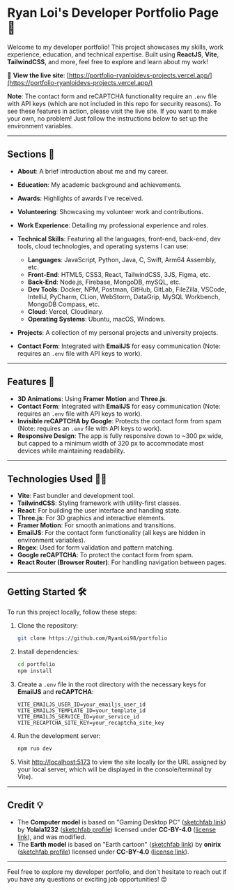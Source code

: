# Ryan Loi's Developer Portfolio Page 🚀

Welcome to my developer portfolio! This project showcases my skills, work experience, education, and technical expertise. Built using **ReactJS**, **Vite**, **TailwindCSS**, and more, feel free to explore and learn about my work!

🔗 **View the live site**: [https://portfolio-ryanloidevs-projects.vercel.app/](https://portfolio-ryanloidevs-projects.vercel.app/)

**Note**: The contact form and reCAPTCHA functionality require an `.env` file with API keys (which are not included in this repo for security reasons). To see these features in action, please visit the live site. If you want to make your own, no problem! Just follow the instructions below to set up the environment variables.

---

## Sections 📑

* **About**: A brief introduction about me and my career.
* **Education**: My academic background and achievements.
* **Awards**: Highlights of awards I've received.
* **Volunteering**: Showcasing my volunteer work and contributions.
* **Work Experience**: Detailing my professional experience and roles.
* **Technical Skills**: Featuring all the languages, front-end, back-end, dev tools, cloud technologies, and operating systems I can use:

  * **Languages**: JavaScript, Python, Java, C, Swift, Arm64 Assembly, etc.
  * **Front-End**: HTML5, CSS3, React, TailwindCSS, 3JS, Figma, etc.
  * **Back-End**: Node.js, Firebase, MongoDB, mySQL, etc.
  * **Dev Tools**: Docker, NPM, Postman, GitHub, GitLab, FileZilla, VSCode, IntelliJ, PyCharm, CLion, WebStorm, DataGrip, MySQL Workbench, MongoDB Compass, etc.
  * **Cloud**: Vercel, Cloudinary.
  * **Operating Systems**: Ubuntu, macOS, Windows.
* **Projects**: A collection of my personal projects and university projects.
* **Contact Form**: Integrated with **EmailJS** for easy communication (Note: requires an `.env` file with API keys to work).

---

## Features 🌟

* **3D Animations**: Using **Framer Motion** and **Three.js**.
* **Contact Form**: Integrated with **EmailJS** for easy communication (Note: requires an `.env` file with API keys to work).
* **Invisible reCAPTCHA by Google**: Protects the contact form from spam (Note: requires an `.env` file with API keys to work).
* **Responsive Design**: The app is fully responsive down to \~300 px wide, but capped to a minimum width of 320 px to accommodate most devices while maintaining readability.

---

## Technologies Used 🧑‍💻

* **Vite**: Fast bundler and development tool.
* **TailwindCSS**: Styling framework with utility-first classes.
* **React**: For building the user interface and handling state.
* **Three.js**: For 3D graphics and interactive elements.
* **Framer Motion**: For smooth animations and transitions.
* **EmailJS**: For the contact form functionality (all keys are hidden in environment variables).
* **Regex**: Used for form validation and pattern matching.
* **Google reCAPTCHA**: To protect the contact form from spam.
* **React Router (Browser Router)**: For handling navigation between pages.

---

## Getting Started 🛠️

To run this project locally, follow these steps:

1. Clone the repository:

   ```bash
   git clone https://github.com/RyanLoi98/portfolio
   ```

2. Install dependencies:

   ```bash
   cd portfolio
   npm install
   ```

3. Create a `.env` file in the root directory with the necessary keys for **EmailJS** and **reCAPTCHA**:

   ```env
   VITE_EMAILJS_USER_ID=your_emailjs_user_id
   VITE_EMAILJS_TEMPLATE_ID=your_template_id
   VITE_EMAILJS_SERVICE_ID=your_service_id
   VITE_RECAPTCHA_SITE_KEY=your_recaptcha_site_key
   ```

4. Run the development server:

   ```bash
   npm run dev
   ```

5. Visit [http://localhost:5173](http://localhost:5173) to view the site locally (or the URL assigned by your local server, which will be displayed in the console/terminal by Vite).

---

## Credit 💡

* The **Computer model** is based on "Gaming Desktop PC" ([sketchfab link](https://sketchfab.com/3d-models/gaming-desktop-pc-d1d8282c9916438091f11aeb28787b66)) by **Yolala1232** ([sketchfab profile](https://sketchfab.com/Yolala1232)) licensed under **CC-BY-4.0** ([license link](http://creativecommons.org/licenses/by/4.0/)), and was modified.
* The **Earth model** is based on "Earth cartoon" ([sketchfab link](https://sketchfab.com/3d-models/earth-cartoon-8980e2238c534516bc2345703cd8eae4)) by **onirix** ([sketchfab profile](https://sketchfab.com/onirix)) licensed under **CC-BY-4.0** ([license link](http://creativecommons.org/licenses/by/4.0/)).


---

Feel free to explore my developer portfolio, and don't hesitate to reach out if you have any questions or exciting job opportunities! 😊